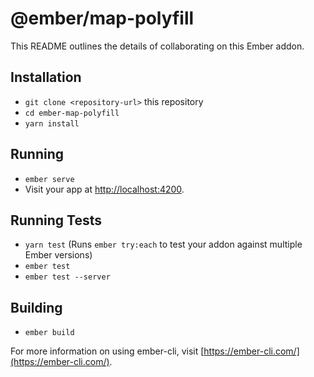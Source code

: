 # @ember/map-polyfill

This README outlines the details of collaborating on this Ember addon.

## Installation

* `git clone <repository-url>` this repository
* `cd ember-map-polyfill`
* `yarn install`

## Running

* `ember serve`
* Visit your app at [http://localhost:4200](http://localhost:4200).

## Running Tests

* `yarn test` (Runs `ember try:each` to test your addon against multiple Ember versions)
* `ember test`
* `ember test --server`

## Building

* `ember build`

For more information on using ember-cli, visit [https://ember-cli.com/](https://ember-cli.com/).
